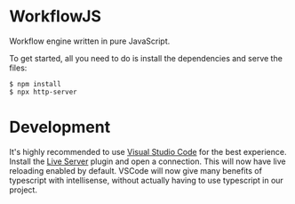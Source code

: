 # WorkflowJS

Workflow engine written in pure JavaScript.

To get started, all you need to do is install the dependencies and serve the files:

```shell
$ npm install
$ npx http-server
```

# Development

It's highly recommended to use [Visual Studio Code](https://code.visualstudio.com/) for the best experience. Install the [Live Server](https://marketplace.visualstudio.com/items?itemName=ritwickdey.LiveServer) plugin and open a connection. This will now have live reloading enabled by default. VSCode will now give many benefits of typescript with intellisense, without actually having to use typescript in our project.
